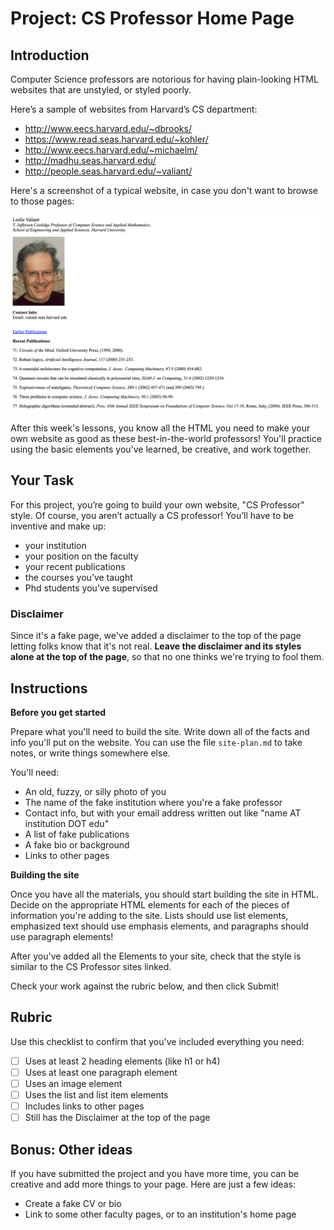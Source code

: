 # Project: CS Professor Home Page

## Introduction

Computer Science professors are notorious for having plain-looking HTML websites that are unstyled, or styled poorly.

Here’s a sample of websites from Harvard’s CS department:

- http://www.eecs.harvard.edu/~dbrooks/
- https://www.read.seas.harvard.edu/~kohler/
- http://www.eecs.harvard.edu/~michaelm/
- http://madhu.seas.harvard.edu/
- http://people.seas.harvard.edu/~valiant/

Here's a screenshot of a typical website, in case you don't want to browse to those pages:

![Leslie Valiant home page](valiant.png)

After this week's lessons, you know all the HTML you need to  make your own website as good as these best-in-the-world professors! You'll practice using the basic elements you've learned, be creative, and work together.

## Your Task

For this project, you’re going to build your own website, "CS Professor" style. Of course, you aren’t actually a CS professor! You’ll have to be inventive and make up:

* your institution
* your position on the faculty
* your recent publications
* the courses you’ve taught
* Phd students you’ve supervised

### Disclaimer

Since it's a fake page, we've added a disclaimer to the top of the page letting folks know that it's not real. **Leave the disclaimer and its styles alone at the top of the page**, so that no one thinks we're trying to fool them.

## Instructions

**Before you get started**

Prepare what you'll need to build the site. Write down all of the facts and info you'll put on the website. You can use the file `site-plan.md` to take notes, or write things somewhere else.

You'll need:
* An old, fuzzy, or silly photo of you
* The name of the fake institution where you're a fake professor
* Contact info, but with your email address written out like "name AT institution DOT edu"
* A list of fake publications
* A fake bio or background
* Links to other pages

**Building the site**

Once you have all the materials, you should start building the site in HTML. Decide on the appropriate HTML elements for each of the pieces of information you're adding to the site. Lists should use list elements, emphasized text should use emphasis elements, and paragraphs should use paragraph elements!

After you've added all the Elements to your site, check that the style is similar to the CS Professor sites linked.

Check your work against the rubric below, and then click Submit!

## Rubric

Use this checklist to confirm that you've included everything you need:

- [ ] Uses at least 2 heading elements (like h1 or h4)
- [ ] Uses at least one paragraph element
- [ ] Uses an image element
- [ ] Uses the list and list item elements
- [ ] Includes links to other pages
- [ ] Still has the Disclaimer at the top of the page

## Bonus: Other ideas

If you have submitted the project and you have more time, you can be creative and add more things to your page. Here are just a few ideas:

* Create a fake CV or bio
* Link to some other faculty pages, or to an institution's home page
